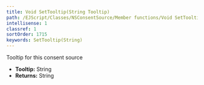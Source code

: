 ```yaml
---
title: Void SetTooltip(String Tooltip)
path: /EJScript/Classes/NSConsentSource/Member functions/Void SetTooltip(String p_0)
intellisense: 1
classref: 1
sortOrder: 1715
keywords: SetTooltip(String)
---
```



Tooltip for this consent source



* **Tooltip:** String
* **Returns:** String


